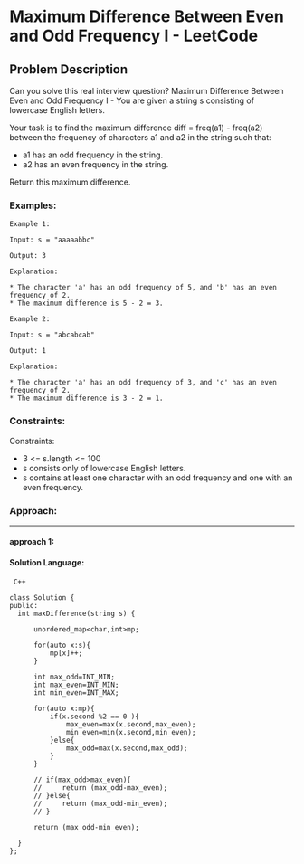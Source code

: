 # Maximum Difference Between Even and Odd Frequency I - LeetCode
  
  ## Problem Description
  
  Can you solve this real interview question? Maximum Difference Between Even and Odd Frequency I - You are given a string s consisting of lowercase English letters.

Your task is to find the maximum difference diff = freq(a1) - freq(a2) between the frequency of characters a1 and a2 in the string such that:

 * a1 has an odd frequency in the string.
 * a2 has an even frequency in the string.

Return this maximum difference.
  
  ### Examples:
  ```
  Example 1:

Input: s = "aaaaabbc"

Output: 3

Explanation:

 * The character 'a' has an odd frequency of 5, and 'b' has an even frequency of 2.
 * The maximum difference is 5 - 2 = 3.

Example 2:

Input: s = "abcabcab"

Output: 1

Explanation:

 * The character 'a' has an odd frequency of 3, and 'c' has an even frequency of 2.
 * The maximum difference is 3 - 2 = 1.
  ```
  
  ### Constraints:
  
  Constraints:

 * 3 <= s.length <= 100
 * s consists only of lowercase English letters.
 * s contains at least one character with an odd frequency and one with an even frequency.
  
  
  ### Approach:
  ---
  
  #### approach 1:
  

  #### Solution Language:
  ```  C++  ```
  ```
  class Solution {
public:
    int maxDifference(string s) {

        unordered_map<char,int>mp;

        for(auto x:s){
            mp[x]++;
        }

        int max_odd=INT_MIN;
        int max_even=INT_MIN;
        int min_even=INT_MAX;

        for(auto x:mp){
            if(x.second %2 == 0 ){
                max_even=max(x.second,max_even);
                min_even=min(x.second,min_even);
            }else{
                max_odd=max(x.second,max_odd);
            }
        }
        
        // if(max_odd>max_even){
        //     return (max_odd-max_even);
        // }else{
        //     return (max_odd-min_even);
        // }

        return (max_odd-min_even);
        
    }
};
  ```
  